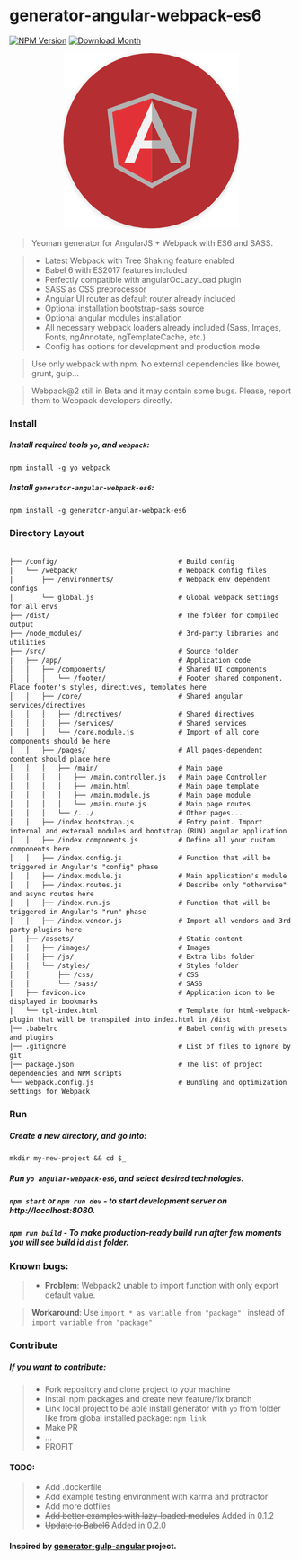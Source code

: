 # generator-angular-webpack-es6

[![NPM Version](http://img.shields.io/npm/v/generator-angular-webpack-es6.svg?style=flat-square)](https://www.npmjs.com/package/generator-angular-webpack-es6)
[![Download Month](http://img.shields.io/npm/dm/generator-angular-webpack-es6.svg?style=flat-square)](https://www.npmjs.com/package/generator-angular-webpack-es6)

<div style="text-align:center" align="center">
    <img src="generators/app/angular.png" alt="generator-angular-webpack-es6">
</div>

> Yeoman generator for AngularJS + Webpack with ES6 and SASS.

> * Latest Webpack with Tree Shaking feature enabled
> * Babel 6 with ES2017 features included
> * Perfectly compatible with angularOcLazyLoad plugin
> * SASS as CSS preprocessor
> * Angular UI router as default router already included
> * Optional installation bootstrap-sass source
> * Optional angular modules installation
> * All necessary webpack loaders already included (Sass, Images, Fonts, ngAnnotate, ngTemplateCache, etc.)
> * Config has options for development and production mode

> Use only webpack with npm. No external dependencies like bower, grunt, gulp...

> Webpack@2 still in Beta and it may contain some bugs. Please, report them to Webpack developers directly.

### Install

##### Install required tools `yo`, and `webpack`:
```
npm install -g yo webpack
```

##### Install `generator-angular-webpack-es6`:
```
npm install -g generator-angular-webpack-es6
```

### Directory Layout

```shell

├── /config/                              # Build config
│   └── /webpack/                         # Webpack config files
│       ├── /environments/                # Webpack env dependent configs
│       └── global.js                     # Global webpack settings for all envs
├── /dist/                                # The folder for compiled output
├── /node_modules/                        # 3rd-party libraries and utilities
├── /src/                                 # Source folder
│   ├── /app/                             # Application code
│   │   ├── /components/                  # Shared UI components
│   │   │   └── /footer/                  # Footer shared component. Place footer's styles, directives, templates here
│   │   ├── /core/                        # Shared angular services/directives
│   │   │   ├── /directives/              # Shared directives
│   │   │   ├── /services/                # Shared services
│   │   │   └── /core.module.js           # Import of all core components should be here
│   │   ├── /pages/                       # All pages-dependent content should place here
│   │   │   ├── /main/                    # Main page
│   │   │   │   ├── /main.controller.js   # Main page Controller
│   │   │   │   ├── /main.html            # Main page template
│   │   │   │   ├── /main.module.js       # Main page module
│   │   │   │   └── /main.route.js        # Main page routes
│   │   │   └── /.../                     # Other pages...
│   │   ├── /index.bootstrap.js           # Entry point. Import internal and external modules and bootstrap (RUN) angular application
│   │   ├── /index.components.js          # Define all your custom components here
│   │   ├── /index.config.js              # Function that will be triggered in Angular's "config" phase
│   │   ├── /index.module.js              # Main application's module
│   │   ├── /index.routes.js              # Describe only "otherwise" and async routes here
│   │   ├── /index.run.js                 # Function that will be triggered in Angular's "run" phase
│   │   ├── /index.vendor.js              # Import all vendors and 3rd party plugins here
│   ├── /assets/                          # Static content
│   │   ├── /images/                      # Images
│   │   ├── /js/                          # Extra libs folder
│   │   └── /styles/                      # Styles folder
│   │       ├── /css/                     # CSS
│   │       └── /sass/                    # SASS
│   ├── favicon.ico                       # Application icon to be displayed in bookmarks
│   └── tpl-index.html                    # Template for html-webpack-plugin that will be transpiled into index.html in /dist
│── .babelrc                              # Babel config with presets and plugins
│── .gitignore                            # List of files to ignore by git
│── package.json                          # The list of project dependencies and NPM scripts
└── webpack.config.js                     # Bundling and optimization settings for Webpack
```

### Run

##### Create a new directory, and go into:
```
mkdir my-new-project && cd $_
```

##### Run `yo angular-webpack-es6`, and select desired technologies.
##### `npm start` or `npm run dev` - to start development server on http://localhost:8080.
##### `npm run build` - To make production-ready build run  after few moments you will see build id `dist` folder.

### Known bugs:
> * **Problem**: Webpack2 unable to import function with only export default value.

>   **Workaround**: Use ```import * as variable from "package" ``` instead of ```import variable from "package" ```

### Contribute

##### If you want to contribute:
> * Fork repository and clone project to your machine
> * Install npm packages and create new feature/fix branch
> * Link local project to be able install generator with `yo` from folder like from global installed package:
> ``` npm link ```
> * Make PR
> * ...
> * PROFIT

#### TODO:
> * Add .dockerfile
> * Add example testing environment with karma and protractor
> * Add more dotfiles
> * ~~Add better examples with lazy-loaded modules~~ Added in 0.1.2
> * ~~Update to Babel6~~ Added in 0.2.0

#### Inspired by [generator-gulp-angular](https://github.com/Swiip/generator-gulp-angular) project.